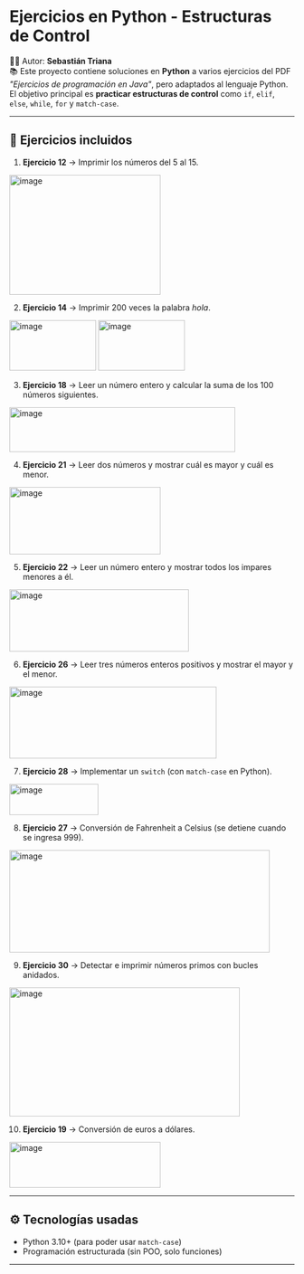 # Ejercicios en Python - Estructuras de Control

👨‍💻 Autor: **Sebastián Triana**  
📚 Este proyecto contiene soluciones en **Python** a varios ejercicios del PDF *"Ejercicios de programación en Java"*, pero adaptados al lenguaje Python.  
El objetivo principal es **practicar estructuras de control** como `if`, `elif`, `else`, `while`, `for` y `match-case`.

---

## 📌 Ejercicios incluidos

1. **Ejercicio 12** → Imprimir los números del 5 al 15.
<img width="267" height="212" alt="image" src="https://github.com/user-attachments/assets/64335064-76f2-4ecd-a2c0-91f915b8c938" />

2. **Ejercicio 14** → Imprimir 200 veces la palabra *hola*.  
<img width="153" height="89" alt="image" src="https://github.com/user-attachments/assets/e59ca2d8-85c7-44ff-b99e-31a83ce282a5" />
<img width="153" height="89" alt="image" src="https://github.com/user-attachments/assets/c1dcbf78-58f4-4a6b-bd23-51ff3ed71da8" />


3. **Ejercicio 18** → Leer un número entero y calcular la suma de los 100 números siguientes.  
<img width="399" height="79" alt="image" src="https://github.com/user-attachments/assets/0d614371-80fc-4b9c-b54b-f9e340749eaa" />


4. **Ejercicio 21** → Leer dos números y mostrar cuál es mayor y cuál es menor.  
<img width="267" height="119" alt="image" src="https://github.com/user-attachments/assets/07c2de5b-bf9d-4374-bd56-ce030a52e4ce" />


5. **Ejercicio 22** → Leer un número entero y mostrar todos los impares menores a él.  
<img width="317" height="110" alt="image" src="https://github.com/user-attachments/assets/b7a06f9c-29b8-407d-a450-1a88fe4cd51e" />


6. **Ejercicio 26** → Leer tres números enteros positivos y mostrar el mayor y el menor.  
<img width="366" height="127" alt="image" src="https://github.com/user-attachments/assets/7111a42d-87a3-46d1-b75a-dfd05ff62dd9" />


7. **Ejercicio 28** → Implementar un `switch` (con `match-case` en Python).  
<img width="157" height="55" alt="image" src="https://github.com/user-attachments/assets/52705166-7434-40de-860b-360cd40ef7b6" />


8. **Ejercicio 27** → Conversión de Fahrenheit a Celsius (se detiene cuando se ingresa 999).  
<img width="460" height="181" alt="image" src="https://github.com/user-attachments/assets/2c58cde1-23c9-4488-8743-30633803a6ac" />


9. **Ejercicio 30** → Detectar e imprimir números primos con bucles anidados.  
<img width="407" height="228" alt="image" src="https://github.com/user-attachments/assets/2d9daa48-382e-4d9a-8a26-55d6f1c0eae2" />


10. **Ejercicio 19** → Conversión de euros a dólares.
<img width="267" height="81" alt="image" src="https://github.com/user-attachments/assets/06c32786-24ed-4f2a-a6c1-ca02576177af" />


---

## ⚙️ Tecnologías usadas
- Python 3.10+ (para poder usar `match-case`)
- Programación estructurada (sin POO, solo funciones)

---
